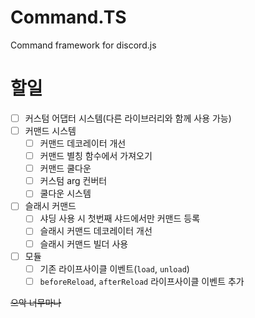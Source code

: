 # Command.TS

Command framework for discord.js

# 할일

- [ ] 커스텀 어댑터 시스템(다른 라이브러리와 함께 사용 가능)
- [ ] 커맨드 시스템
  - [ ] 커맨드 데코레이터 개선
  - [ ] 커맨드 별칭 함수에서 가져오기
  - [ ] 커맨드 쿨다운
  - [ ] 커스텀 arg 컨버터
  - [ ] 쿨다운 시스템
- [ ] 슬래시 커맨드
  - [ ] 샤딩 사용 시 첫번째 샤드에서만 커맨드 등록
  - [ ] 슬래시 커맨드 데코레이터 개선
  - [ ] 슬래시 커맨드 빌더 사용
- [ ] 모듈
  - [ ] 기존 라이프사이클 이벤트(`load`, `unload`)
  - [ ] `beforeReload`, `afterReload` 라이프사이클 이벤트 추가

~~으악 너무마나~~
